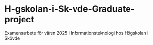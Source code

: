 # H-gskolan-i-Sk-vde-Graduate-project
Examensarbete för våren 2025 i Informationsteknologi hos Högskolan i Skövde

